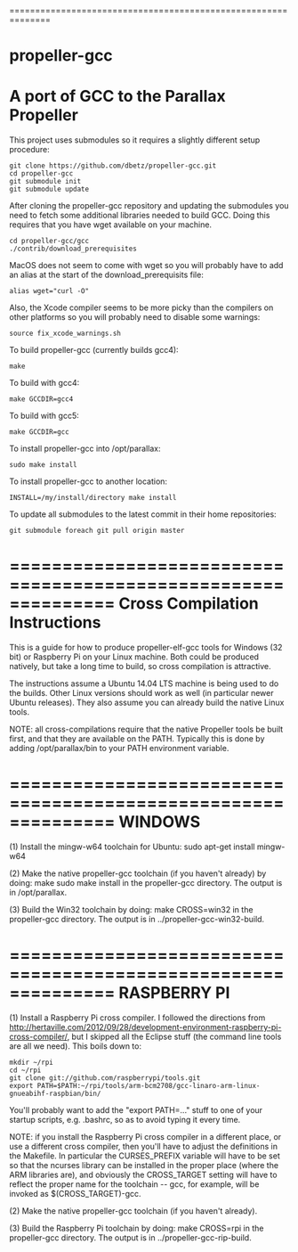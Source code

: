 ==============================================================
# propeller-gcc
A port of GCC to the Parallax Propeller
==============================================================

This project uses submodules so it requires a slightly different setup procedure:

    git clone https://github.com/dbetz/propeller-gcc.git
    cd propeller-gcc
    git submodule init
    git submodule update

After cloning the propeller-gcc repository and updating the submodules you need to
fetch some additional libraries needed to build GCC. Doing this requires that you
have wget available on your machine.

    cd propeller-gcc/gcc
    ./contrib/download_prerequisites

MacOS does not seem to come with wget so you will probably have to add an alias
at the start of the download_prerequisits file:

    alias wget="curl -O"

Also, the Xcode compiler seems to be more picky than the compilers on other platforms
so you will probably need to disable some warnings:

    source fix_xcode_warnings.sh
    
To build propeller-gcc (currently builds gcc4):

    make
    
To build with gcc4:

    make GCCDIR=gcc4

To build with gcc5:

    make GCCDIR=gcc

To install propeller-gcc into /opt/parallax:

    sudo make install
    
To install propeller-gcc to another location:

    INSTALL=/my/install/directory make install
    
To update all submodules to the latest commit in their home repositories:

    git submodule foreach git pull origin master
    
==============================================================
Cross Compilation Instructions
==============================================================

This is a guide for how to produce propeller-elf-gcc tools for 
Windows (32 bit) or Raspberry Pi on your Linux machine. Both could
be produced natively, but take a long time to build, so cross compilation
is attractive.

The instructions assume a Ubuntu 14.04 LTS machine is being used to do
the builds. Other Linux versions should work as well (in particular newer
Ubuntu releases). They also assume you can already build the native
Linux tools.

NOTE: all cross-compilations require that the native Propeller tools be
built first, and that they are available on the PATH. Typically this is
done by adding /opt/parallax/bin to your PATH environment variable.

==============================================================
WINDOWS
==============================================================

(1) Install the mingw-w64 toolchain for Ubuntu:
    sudo apt-get install mingw-w64

(2) Make the native propeller-gcc toolchain (if you haven't already) by doing:
    make
    sudo make install
in the propeller-gcc directory. The output is in /opt/parallax.

(3) Build the Win32 toolchain by doing:
    make CROSS=win32
in the propeller-gcc directory. The output is in ../propeller-gcc-win32-build.

==============================================================
RASPBERRY PI
==============================================================

(1) Install a Raspberry Pi cross compiler. I followed the directions from
http://hertaville.com/2012/09/28/development-environment-raspberry-pi-cross-compiler/,
but I skipped all the Eclipse stuff (the command line tools are all 
we need). This boils down to:

    mkdir ~/rpi
    cd ~/rpi
    git clone git://github.com/raspberrypi/tools.git
    export PATH=$PATH:~/rpi/tools/arm-bcm2708/gcc-linaro-arm-linux-gnueabihf-raspbian/bin/

You'll probably want to add the "export PATH=..." stuff to one of your
startup scripts, e.g. .bashrc, so as to avoid typing it every time.

NOTE: if you install the Raspberry Pi cross compiler in a different place,
or use a different cross compiler, then you'll have to adjust the
definitions in the Makefile. In particular the CURSES_PREFIX variable will
have to be set so that the ncurses library can be installed in the proper
place (where the ARM libraries are), and obviously the CROSS_TARGET setting
will have to reflect the proper name for the toolchain -- gcc, for example,
will be invoked as $(CROSS_TARGET)-gcc.

(2) Make the native propeller-gcc toolchain (if you haven't already).

(3) Build the Raspberry Pi toolchain by doing:
    make CROSS=rpi
in the propeller-gcc directory. The output is in ../propeller-gcc-rip-build.
